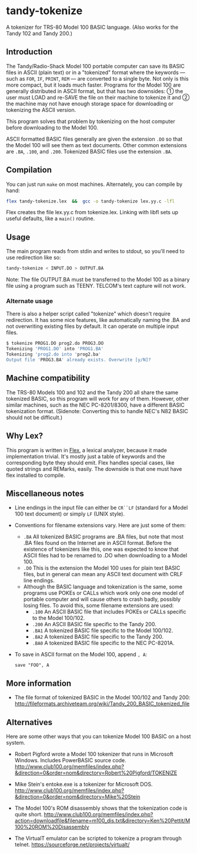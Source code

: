 # tandy-tokenize

A tokenizer for TRS-80 Model 100 BASIC language. (Also works for the
Tandy 102 and Tandy 200.)

## Introduction

The Tandy/Radio-Shack Model 100 portable computer can save its BASIC
files in ASCII (plain text) or in a "tokenized" format where the
keywords — such as `FOR`, `IF`, `PRINT`, `REM` — are converted to a
single byte. Not only is this more compact, but it loads much faster.
Programs for the Model 100 are generally distributed in ASCII format,
but that has two downsides: ① the user must LOAD and re-SAVE the file
on their machine to tokenize it and ② the machine may not have enough
storage space for downloading or tokenizing the ASCII version.

This program solves that problem by tokenizing on the host computer
before downloading to the Model 100.

ASCII formatted BASIC files generally are given the extension `.DO` so
that the Model 100 will see them as text documents. Other common
extensions are `.BA`, `.100`, and `.200`. Tokenized BASIC files use
the extension `.BA`.

## Compilation

You can just run `make` on most machines. Alternately, you can compile
by hand:

```bash
flex tandy-tokenize.lex  &&  gcc -o tandy-tokenize lex.yy.c -lfl
```

Flex creates the file lex.yy.c from tokenize.lex. Linking with libfl
sets up useful defaults, like a `main()` routine.


## Usage

The main program reads from stdin and writes to stdout, so you'll need
to use redirection like so:

``` bash
tandy-tokenize < INPUT.DO > OUTPUT.BA
```

Note: The file OUTPUT.BA must be transferred to the Model 100 as a
binary file using a program such as TEENY. TELCOM's text capture will
not work.

### Alternate usage

There is also a helper script called "tokenize" which doesn't
require redirection. It has some nice features, like automatically
naming the .BA and not overwriting existing files by default. It can
operate on multiple input files. 

``` bash
$ tokenize PROG1.DO prog2.do PROG3.DO
Tokenizing 'PROG1.DO' into 'PROG1.BA'
Tokenizing 'prog2.do into 'prog2.ba'
Output file 'PROG3.BA' already exists. Overwrite [y/N]?
```


## Machine compatibility

The TRS-80 Models 100 and 102 and the Tandy 200 all share the same
tokenized BASIC, so this program will work for any of them. However,
other similar machines, such as the NEC PC-8201/8300, have a different
BASIC tokenization format. (Sidenote: Converting this to handle NEC's
N82 BASIC should not be difficult.)

## Why Lex?

This program is written in
[Flex](https://web.stanford.edu/class/archive/cs/cs143/cs143.1128/handouts/050%20Flex%20In%20A%20Nutshell.pdf),
a lexical analyzer, because it made implementation trivial. It's mostly
just a table of keywords and the corresponding byte they should emit.
Flex handles special cases, like quoted strings and REMarks, easily.
The downside is that one must have flex installed to compile.

## Miscellaneous notes

* Line endings in the input file can either be `CR``LF` (standard for
  a Model 100 text document) or simply `LF` (UNIX style).

* Conventions for filename extensions vary. Here are just some of them:
  * `.BA` All tokenized BASIC programs are .BA files, but note that
    most .BA files found on the Internet are in ASCII format. Before
    the existence of tokenizers like this, one was expected to know
    that ASCII files had to be renamed to .DO when downloading to a
    Model 100. 
  * `.DO` This is the extension the Model 100 uses for plain text
    BASIC files, but in general can mean any ASCII text document with
    CRLF line endings.
  * Although the BASIC language and tokenization is the same, some
    programs use POKEs or CALLs which work only one one model of
    portable computer and will cause others to crash badly, possibly
    losing files. To avoid this, some filename extensions are used:
	* `.100` An ASCII BASIC file that includes POKEs or CALLs specific
	  to the Model 100/102.
	* `.200` An ASCII BASIC file specific to the Tandy 200.
	* `.BA1` A tokenized BASIC file specific to the Model 100/102.	
	* `.BA2` A tokenized BASIC file specific to the Tandy 200.
	* `.BA0` A tokenized BASIC file specific to the NEC PC-8201A.

* To save in ASCII format on the Model 100, append `, A`:
  ```BASIC
  save "FOO", A
  ```

## More information

* The file format of tokenized BASIC in the Model 100/102 and Tandy 200: 
  http://fileformats.archiveteam.org/wiki/Tandy_200_BASIC_tokenized_file

## Alternatives

Here are some other ways that you can tokenize Model 100 BASIC on a
host system.

* Robert Pigford wrote a Model 100 tokenizer that runs in Microsoft Windows.
  Includes PowerBASIC source code. 
  http://www.club100.org/memfiles/index.php?&direction=0&order=nom&directory=Robert%20Pigford/TOKENIZE

* Mike Stein's entoke.exe is a tokenizer for Microsoft DOS.
  http://www.club100.org/memfiles/index.php?&direction=0&order=nom&directory=Mike%20Stein
  
* The Model 100's ROM disassembly shows that the tokenization code is quite short.
  http://www.club100.org/memfiles/index.php?action=downloadfile&filename=m100_dis.txt&directory=Ken%20Pettit/M100%20ROM%20Disassembly
  
* The VirtualT emulator can be scripted to tokenize a program through telnet.
  https://sourceforge.net/projects/virtualt/
